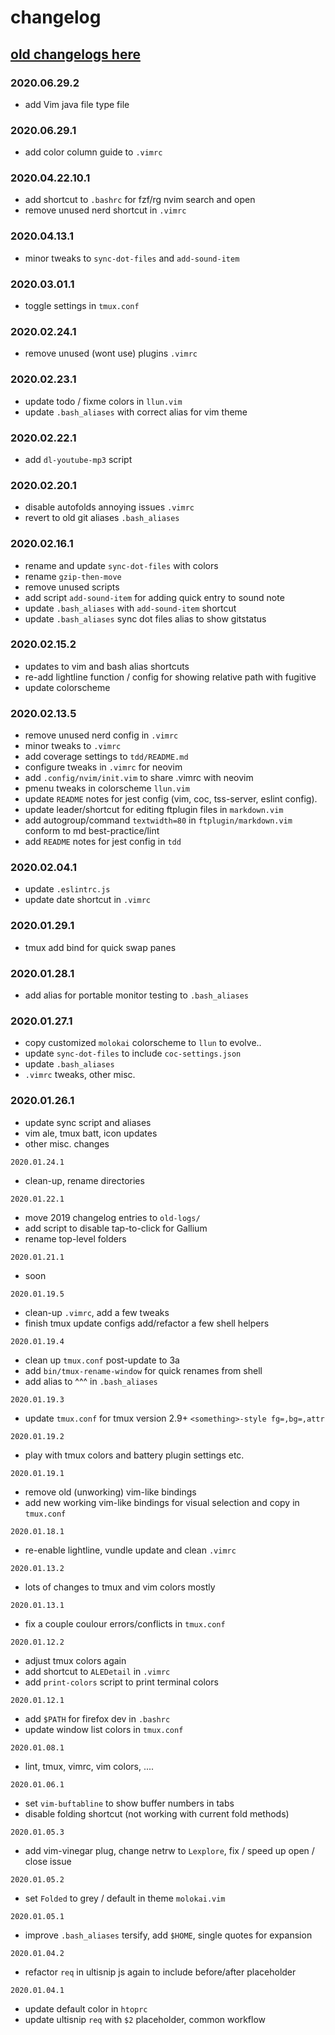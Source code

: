 # changelog

## [old changelogs here](./old)

### 2020.06.29.2

- add Vim java file type file

### 2020.06.29.1

- add color column guide to `.vimrc`

### 2020.04.22.10.1

- add shortcut to `.bashrc` for fzf/rg nvim search and open
- remove unused nerd shortcut in `.vimrc`

### 2020.04.13.1

- minor tweaks to `sync-dot-files` and `add-sound-item`

### 2020.03.01.1

- toggle settings in `tmux.conf`

### 2020.02.24.1

- remove unused (wont use) plugins `.vimrc`

### 2020.02.23.1

- update todo / fixme colors in `llun.vim`
- update `.bash_aliases` with correct alias for vim theme

### 2020.02.22.1

- add `dl-youtube-mp3` script

### 2020.02.20.1

- disable autofolds annoying issues `.vimrc`
- revert to old git aliases `.bash_aliases`

### 2020.02.16.1

- rename and update `sync-dot-files` with colors
- rename `gzip-then-move`
- remove unused scripts
- add script `add-sound-item` for adding quick entry to sound note
- update `.bash_aliases` with `add-sound-item` shortcut
- update `.bash_aliases` sync dot files alias to show gitstatus

### 2020.02.15.2

- updates to vim and bash alias shortcuts
- re-add lightline function / config for showing relative path with fugitive
- update colorscheme

### 2020.02.13.5

- remove unused nerd config in `.vimrc`
- minor tweaks to `.vimrc`
- add coverage settings to `tdd/README.md`
- configure tweaks in `.vimrc` for neovim
- add `.config/nvim/init.vim` to share .vimrc with neovim
- pmenu tweaks in colorscheme `llun.vim`
- update `README` notes for jest config (vim, coc, tss-server, eslint config).
- update leader/shortcut for editing ftplugin files in `markdown.vim`
- add autogroup/command `textwidth=80` in `ftplugin/markdown.vim` conform to md best-practice/lint
- add `README` notes for jest config in `tdd`

### 2020.02.04.1

- update `.eslintrc.js`
- update date shortcut in `.vimrc`

### 2020.01.29.1

- tmux add bind for quick swap panes

### 2020.01.28.1

- add alias for portable monitor testing to `.bash_aliases`

### 2020.01.27.1

- copy customized `molokai` colorscheme to `llun` to evolve..
- update `sync-dot-files` to include `coc-settings.json`
- update `.bash_aliases`
- `.vimrc` tweaks, other misc.

### 2020.01.26.1

- update sync script and aliases
- vim ale, tmux batt, icon updates
- other misc. changes

`2020.01.24.1`

- clean-up, rename directories

`2020.01.22.1`

- move 2019 changelog entries to `old-logs/`
- add script to disable tap-to-click for Gallium
- rename top-level folders

`2020.01.21.1`

- soon

`2020.01.19.5`

- clean-up `.vimrc`, add a few tweaks
- finish tmux update configs add/refactor a few shell helpers

`2020.01.19.4`

- clean up `tmux.conf` post-update to 3a
- add `bin/tmux-rename-window` for quick renames from shell
- add alias to ^^^ in `.bash_aliases`

`2020.01.19.3`

- update `tmux.conf` for tmux version 2.9+ `<something>-style fg=,bg=,attr`

`2020.01.19.2`

- play with tmux colors and battery plugin settings etc.

`2020.01.19.1`

- remove old (unworking) vim-like bindings
- add new working vim-like bindings for visual selection and copy in `tmux.conf`

`2020.01.18.1`

- re-enable lightline, vundle update and clean `.vimrc`

`2020.01.13.2`

- lots of changes to tmux and vim colors mostly

`2020.01.13.1`

- fix a couple coulour errors/conflicts in `tmux.conf`

`2020.01.12.2`

- adjust tmux colors again
- add shortcut to `ALEDetail` in `.vimrc`
- add `print-colors` script to print terminal colors

`2020.01.12.1`

- add `$PATH` for firefox dev in `.bashrc`
- update window list colors in `tmux.conf`

`2020.01.08.1`

- lint, tmux, vimrc, vim colors, ....

`2020.01.06.1`

- set `vim-buftabline` to show buffer numbers in tabs
- disable folding shortcut (not working with current fold methods)

`2020.01.05.3`

- add vim-vinegar plug, change netrw to `Lexplore`, fix / speed up open / close issue

`2020.01.05.2`

- set `Folded` to grey / default in theme `molokai.vim`

`2020.01.05.1`

- improve `.bash_aliases` tersify, add `$HOME`, single quotes for expansion

`2020.01.04.2`

- refactor `req` in ultisnip js again to include before/after placeholder

`2020.01.04.1`

- update default color in `htoprc`
- update ultisnip `req` with `$2` placeholder, common workflow
